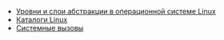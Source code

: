- [Уровни и слои абстракции в операционной системе Linux](./abstraction_layers.md)
- [Каталоги Linux](./catalogs/__contents__.md)
- [Системные вызовы](./system_calls.md)